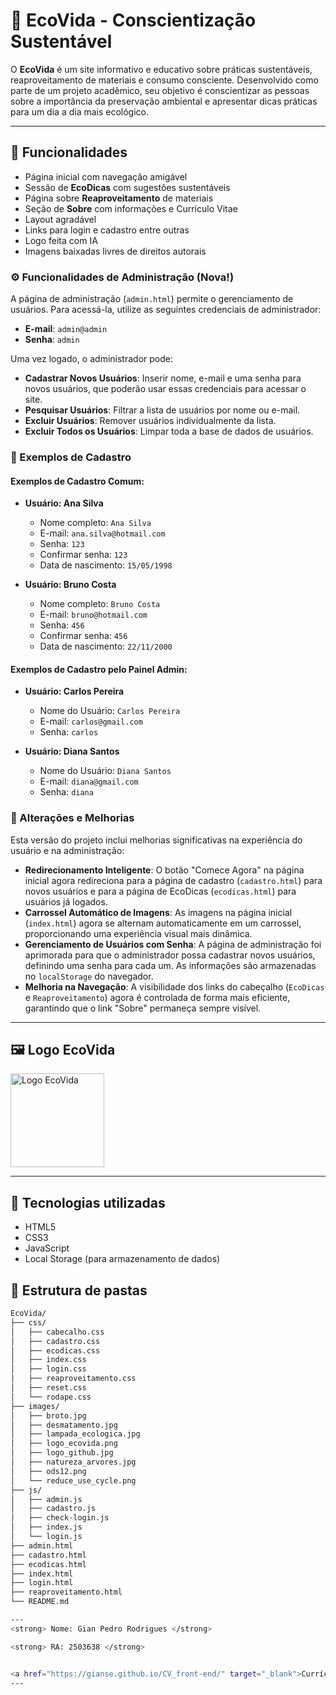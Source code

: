 # 🌱 EcoVida - Conscientização Sustentável

O **EcoVida** é um site informativo e educativo sobre práticas sustentáveis, reaproveitamento de materiais e consumo consciente. Desenvolvido como parte de um projeto acadêmico, seu objetivo é conscientizar as pessoas sobre a importância da preservação ambiental e apresentar dicas práticas para um dia a dia mais ecológico.

---

## 📌 Funcionalidades

- Página inicial com navegação amigável
- Sessão de **EcoDicas** com sugestões sustentáveis
- Página sobre **Reaproveitamento** de materiais
- Seção de **Sobre** com informações e Currículo Vitae
- Layout agradável
- Links para login e cadastro entre outras
- Logo feita com IA
- Imagens baixadas livres de direitos autorais

### ⚙️ Funcionalidades de Administração (Nova!)

A página de administração (`admin.html`) permite o gerenciamento de usuários. Para acessá-la, utilize as seguintes credenciais de administrador:

* **E-mail**: `admin@admin`
* **Senha**: `admin`

Uma vez logado, o administrador pode:
* **Cadastrar Novos Usuários**: Inserir nome, e-mail e uma senha para novos usuários, que poderão usar essas credenciais para acessar o site.
* **Pesquisar Usuários**: Filtrar a lista de usuários por nome ou e-mail.
* **Excluir Usuários**: Remover usuários individualmente da lista.
* **Excluir Todos os Usuários**: Limpar toda a base de dados de usuários.

### 📝 Exemplos de Cadastro

#### Exemplos de Cadastro Comum:

* **Usuário: Ana Silva**
    * Nome completo: `Ana Silva`
    * E-mail: `ana.silva@hotmail.com`
    * Senha: `123`
    * Confirmar senha: `123`
    * Data de nascimento: `15/05/1998`

* **Usuário: Bruno Costa**
    * Nome completo: `Bruno Costa`
    * E-mail: `bruno@hotmail.com`
    * Senha: `456`
    * Confirmar senha: `456`
    * Data de nascimento: `22/11/2000`

#### Exemplos de Cadastro pelo Painel Admin:

* **Usuário: Carlos Pereira**
    * Nome do Usuário: `Carlos Pereira`
    * E-mail: `carlos@gmail.com`
    * Senha: `carlos`

* **Usuário: Diana Santos**
    * Nome do Usuário: `Diana Santos`
    * E-mail: `diana@gmail.com`
    * Senha: `diana`

### 🚀 Alterações e Melhorias

Esta versão do projeto inclui melhorias significativas na experiência do usuário e na administração:

* **Redirecionamento Inteligente**: O botão "Comece Agora" na página inicial agora redireciona para a página de cadastro (`cadastro.html`) para novos usuários e para a página de EcoDicas (`ecodicas.html`) para usuários já logados.
* **Carrossel Automático de Imagens**: As imagens na página inicial (`index.html`) agora se alternam automaticamente em um carrossel, proporcionando uma experiência visual mais dinâmica.
* **Gerenciamento de Usuários com Senha**: A página de administração foi aprimorada para que o administrador possa cadastrar novos usuários, definindo uma senha para cada um. As informações são armazenadas no `localStorage` do navegador.
* **Melhoria na Navegação**: A visibilidade dos links do cabeçalho (`EcoDicas` e `Reaproveitamento`) agora é controlada de forma mais eficiente, garantindo que o link "Sobre" permaneça sempre visível.

---

## 🖼️ Logo EcoVida

<img src="images/logo_ecovida.png" alt="Logo EcoVida" width="150"/>

---

## 🚀 Tecnologias utilizadas

- HTML5
- CSS3
- JavaScript
- Local Storage (para armazenamento de dados)

## 📁 Estrutura de pastas

```bash
EcoVida/
├── css/
│   ├── cabecalho.css
│   ├── cadastro.css
│   ├── ecodicas.css
│   ├── index.css
│   ├── login.css
│   ├── reaproveitamento.css
│   ├── reset.css
│   └── rodape.css
├── images/
│   ├── broto.jpg
│   ├── desmatamento.jpg
│   ├── lampada_ecologica.jpg
│   ├── logo_ecovida.png
│   ├── logo_github.jpg
│   ├── natureza_arvores.jpg
│   ├── ods12.png
│   └── reduce_use_cycle.png
├── js/
│   ├── admin.js
│   ├── cadastro.js
│   ├── check-login.js
│   ├── index.js
│   └── login.js
├── admin.html
├── cadastro.html
├── ecodicas.html
├── index.html
├── login.html
├── reaproveitamento.html
└── README.md

---
<strong> Nome: Gian Pedro Rodrigues </strong>

<strong> RA: 2503638 </strong>


<a href="https://gianse.github.io/CV_front-end/" target="_blank">Currículo Vitae</a>
---
